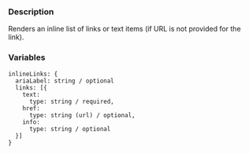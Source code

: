 ### Description
Renders an inline list of links or text items (if URL is not provided for the link).


### Variables
~~~
inlineLinks: {
  ariaLabel: string / optional
  links: [{
    text:
      type: string / required,
    href:
      type: string (url) / optional,
    info:
      type: string / optional
  }]
}
~~~
